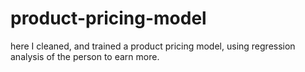 # product-pricing-model
here I cleaned, and trained a product pricing model, using regression analysis of the person to earn more.
